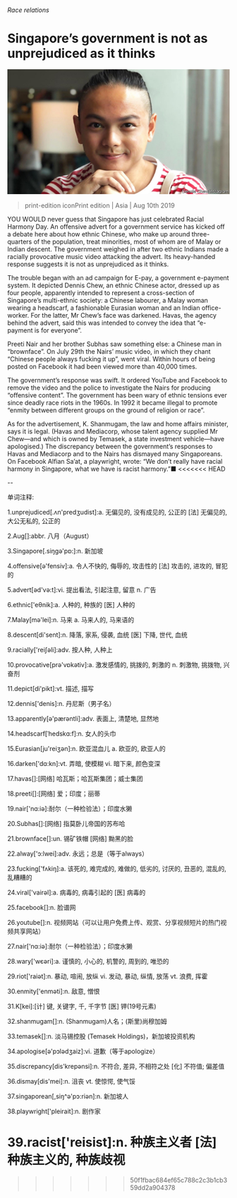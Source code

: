 ###### Race relations

# Singapore’s government is not as unprejudiced as it thinks 

![image](images/20190810_ASP008_0.jpg) 

> print-edition iconPrint edition | Asia | Aug 10th 2019 

YOU WOULD never guess that Singapore has just celebrated Racial Harmony Day. An offensive advert for a government service has kicked off a debate here about how ethnic Chinese, who make up around three-quarters of the population, treat minorities, most of whom are of Malay or Indian descent. The government weighed in after two ethnic Indians made a racially provocative music video attacking the advert. Its heavy-handed response suggests it is not as unprejudiced as it thinks. 

The trouble began with an ad campaign for E-pay, a government e-payment system. It depicted Dennis Chew, an ethnic Chinese actor, dressed up as four people, apparently intended to represent a cross-section of Singapore’s multi-ethnic society: a Chinese labourer, a Malay woman wearing a headscarf, a fashionable Eurasian woman and an Indian office-worker. For the latter, Mr Chew’s face was darkened. Havas, the agency behind the advert, said this was intended to convey the idea that “e-payment is for everyone”. 

Preeti Nair and her brother Subhas saw something else: a Chinese man in “brownface”. On July 29th the Nairs’ music video, in which they chant “Chinese people always fucking it up”, went viral. Within hours of being posted on Facebook it had been viewed more than 40,000 times. 

The government’s response was swift. It ordered YouTube and Facebook to remove the video and the police to investigate the Nairs for producing “offensive content”. The government has been wary of ethnic tensions ever since deadly race riots in the 1960s. In 1992 it became illegal to promote “enmity between different groups on the ground of religion or race”. 

As for the advertisement, K. Shanmugam, the law and home affairs minister, says it is legal. (Havas and Mediacorp, whose talent agency supplied Mr Chew—and which is owned by Temasek, a state investment vehicle—have apologised.) The discrepancy between the government’s responses to Havas and Mediacorp and to the Nairs has dismayed many Singaporeans. On Facebook Alfian Sa’at, a playwright, wrote: “We don’t really have racial harmony in Singapore, what we have is racist harmony.”■ 
<<<<<<< HEAD

-- 

 单词注释:

1.unprejudiced[.ʌn'predʒudist]:a. 无偏见的, 没有成见的, 公正的 [法] 无偏见的, 大公无私的, 公正的 

2.Aug[]:abbr. 八月（August） 

3.Singapore[.siŋgә'pɒ:]:n. 新加坡 

4.offensive[ә'fensiv]:a. 令人不快的, 侮辱的, 攻击性的 [法] 攻击的, 进攻的, 冒犯的 

5.advert[әd'vә:t]:vi. 提出看法, 引起注意, 留意 n. 广告 

6.ethnic['eθnik]:a. 人种的, 种族的 [医] 人种的 

7.Malay[mә'lei]:n. 马来 a. 马来人的, 马来语的 

8.descent[di'sent]:n. 降落, 家系, 侵袭, 血统 [医] 下降, 世代, 血统 

9.racially['reiʃәli]:adv. 按人种, 人种上 

10.provocative[prә'vɒkәtiv]:a. 激发感情的, 挑拨的, 刺激的 n. 刺激物, 挑拨物, 兴奋剂 

11.depict[di'pikt]:vt. 描述, 描写 

12.dennis['denis]:n. 丹尼斯（男子名） 

13.apparently[ә'pærәntli]:adv. 表面上, 清楚地, 显然地 

14.headscarf[ˈhedskɑ:f]:n. 女人的头巾 

15.Eurasian[ju'reiʒәn]:n. 欧亚混血儿 a. 欧亚的, 欧亚人的 

16.darken['dɑ:kn]:vt. 弄暗, 使模糊 vi. 暗下来, 颜色变深 

17.havas[]:[网络] 哈瓦斯；哈瓦斯集团；威士集团 

18.preeti[]:[网络] 爱；印度；丽蒂 

19.nair['nɑ:iә]:耐尔（一种检验法）；印度水獭 

20.Subhas[]:[网络] 指莫卧儿帝国的苏布哈 

21.brownface[]:un. 锡矿铁帽 [网络] 黝黑的脸 

22.alway['ɔ:lwei]:adv. 永远；总是（等于always） 

23.fucking['fʌkiŋ]:a. 该死的, 难完成的, 难做的, 低劣的, 讨厌的, 丑恶的, 混乱的, 乱糟糟的 

24.viral['vairәl]:a. 病毒的, 病毒引起的 [医] 病毒的 

25.facebook[]:n. 脸谱网 

26.youtube[]:n. 视频网站（可以让用户免费上传、观赏、分享视频短片的热门视频共享网站） 

27.nair['nɑ:iә]:耐尔（一种检验法）；印度水獭 

28.wary['wєәri]:a. 谨慎的, 小心的, 机警的, 周到的, 唯恐的 

29.riot['raiәt]:n. 暴动, 喧闹, 放纵 vi. 发动, 暴动, 纵情, 放荡 vt. 浪费, 挥霍 

30.enmity['enmәti]:n. 敌意, 憎恨 

31.K[kei]:[计] 键, 关键字, 千, 千字节 [医] 钾(19号元素) 

32.shanmugam[]:n. (Shanmugam)人名；(斯里)尚穆加姆 

33.temasek[]:n. 淡马锡控股 (Temasek Holdings)，新加坡投资机构 

34.apologise[ә'pɔlәdʒaiz]:vi. 道歉（等于apologize） 

35.discrepancy[dis'krepәnsi]:n. 不符合, 差异, 不相符之处 [化] 不符值; 偏差值 

36.dismay[dis'mei]:n. 沮丧 vt. 使惊愕, 使气馁 

37.singaporean[,siŋ^ә'pɔ:riәn]:n. 新加坡人 

38.playwright['pleirait]:n. 剧作家 

39.racist['reisist]:n. 种族主义者 [法] 种族主义的, 种族歧视 
=======
>>>>>>> 50f1fbac684ef65c788c2c3b1cb359dd2a904378

